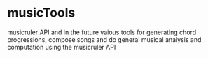 # musicTools
musicruler API and in the future vaious tools for generating chord progressions, compose songs and do general musical analysis and computation using the musicruler API
